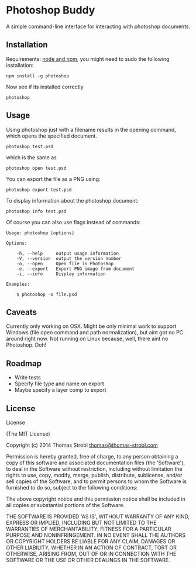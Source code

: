 # Photoshop Buddy

A simple command-line interface for interacting with photoshop documents.

## Installation

Requirements: [node and npm](http://nodejs.org/), you might need to sudo the following installation:

    npm install -g photoshop

Now see if its installed correctly

    photoshop

## Usage

Using photoshop just with a filename results in the opening command, which opens the specified document.

    photoshop test.psd

which is the same as

    photoshop open test.psd

You can export the file as a PNG using:

    photoshop export test.psd

To display information about the photoshop document:

    photoshop info test.psd

Of course you can also use flags instead of commands:

    Usage: photoshop [options]

    Options:

        -h, --help     output usage information
        -V, --version  output the version number
        -o, --open     Open file in Photoshop
        -e, --export   Export PNG image from document
        -i, --info     Display information

    Examples:

        $ photoshop -o file.psd

## Caveats

Currently only working on OSX. Might be only minimal work to support Windows (file open command and path normalization), but aint got no PC around right now. Not running on Linux because, well, there aint no Photoshop. Doh!

## Roadmap

- Write tests
- Specify file type and name on export
- Maybe specify a layer comp to export

## License

License

(The MIT License)

Copyright (c) 2014 Thomas Strobl <thomas@thomas-strobl.com>

Permission is hereby granted, free of charge, to any person obtaining a copy of this software and associated documentation files (the 'Software'), to deal in the Software without restriction, including without limitation the rights to use, copy, modify, merge, publish, distribute, sublicense, and/or sell copies of the Software, and to permit persons to whom the Software is furnished to do so, subject to the following conditions:

The above copyright notice and this permission notice shall be included in all copies or substantial portions of the Software.

THE SOFTWARE IS PROVIDED 'AS IS', WITHOUT WARRANTY OF ANY KIND, EXPRESS OR IMPLIED, INCLUDING BUT NOT LIMITED TO THE WARRANTIES OF MERCHANTABILITY, FITNESS FOR A PARTICULAR PURPOSE AND NONINFRINGEMENT. IN NO EVENT SHALL THE AUTHORS OR COPYRIGHT HOLDERS BE LIABLE FOR ANY CLAIM, DAMAGES OR OTHER LIABILITY, WHETHER IN AN ACTION OF CONTRACT, TORT OR OTHERWISE, ARISING FROM, OUT OF OR IN CONNECTION WITH THE SOFTWARE OR THE USE OR OTHER DEALINGS IN THE SOFTWARE.
